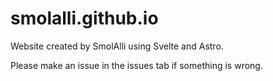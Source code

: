 # smolalli.github.io

Website created by SmolAlli using Svelte and Astro.

Please make an issue in the issues tab if something is wrong.
